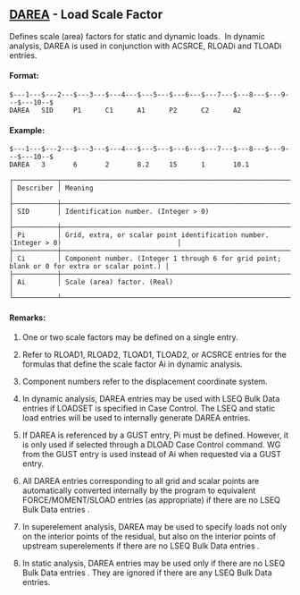 ## [DAREA](https://help.hexagonmi.com/bundle/MSC_Nastran_2022.4/page/Nastran_Combined_Book/qrg/bulkde/TOC.DAREA.xhtml) - Load Scale Factor

Defines scale (area) factors for static and dynamic loads.  In dynamic analysis, DAREA is used in conjunction with ACSRCE, RLOADi and TLOADi entries.

#### Format:

```nastran
$---1---$---2---$---3---$---4---$---5---$---6---$---7---$---8---$---9---$---10--$
DAREA   SID     P1      C1      A1      P2      C2      A2                      
```
#### Example:

```nastran
$---1---$---2---$---3---$---4---$---5---$---6---$---7---$---8---$---9---$---10--$
DAREA   3       6       2       8.2     15      1       10.1                    
```
```text
┌───────────┬───────────────────────────────────────────────────────────────────────────────────────────────┐
│ Describer │ Meaning                                                                                       │
├───────────┼───────────────────────────────────────────────────────────────────────────────────────────────┤
│ SID       │ Identification number. (Integer > 0)                                                          │
├───────────┼───────────────────────────────────────────────────────────────────────────────────────────────┤
│ Pi        │ Grid, extra, or scalar point identification number. (Integer > 0)                             │
├───────────┼───────────────────────────────────────────────────────────────────────────────────────────────┤
│ Ci        │ Component number. (Integer 1 through 6 for grid point; blank or 0 for extra or scalar point.) │
├───────────┼───────────────────────────────────────────────────────────────────────────────────────────────┤
│ Ai        │ Scale (area) factor. (Real)                                                                   │
└───────────┴───────────────────────────────────────────────────────────────────────────────────────────────┘
```
#### Remarks:

1. One or two scale factors may be defined on a single entry.

2. Refer to RLOAD1, RLOAD2, TLOAD1, TLOAD2, or ACSRCE entries for the formulas that define the scale factor Ai in dynamic analysis.

3. Component numbers refer to the displacement coordinate system.

4. In dynamic analysis, DAREA entries may be used with LSEQ Bulk Data entries if LOADSET is specified in Case Control. The LSEQ and static load entries will be used to internally generate DAREA entries.

5. If DAREA is referenced by a GUST entry, Pi must be defined. However, it is only used if selected through a DLOAD Case Control command. WG from the GUST entry is used instead of Ai when requested via a GUST entry.

6. All DAREA entries corresponding to all grid and scalar points are automatically converted internally by the program to equivalent FORCE/MOMENT/SLOAD entries (as appropriate)  if there are no LSEQ Bulk Data entries .

7. In superelement analysis, DAREA may be used to specify loads not only on the interior points of the residual, but also on the interior points of upstream superelements  if there are no LSEQ Bulk Data entries .

8. In static analysis, DAREA entries may be used  only if there are no LSEQ Bulk Data entries . They are ignored if there are any LSEQ Bulk Data entries.

